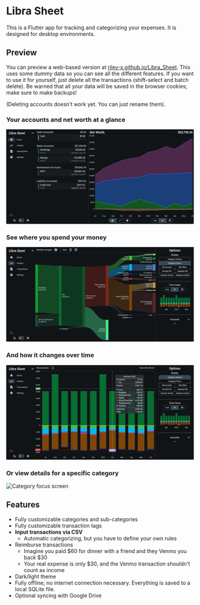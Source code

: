 # Libra Sheet

This is a Flutter app for tracking and categorizing your expenses. It is designed for desktop environments.

## Preview

You can preview a web-based version at [riley-x.github.io/Libra_Sheet](https://riley-x.github.io/Libra_Sheet/). This uses some dummy data so you can see all the different features. If you want to use it for yourself, just delete all the transactions (shift-select and batch delete). Be warned that all your data will be saved in the browser cookies; make sure to make backups!

(Deleting accounts doesn't work yet. You can just rename them).

### Your accounts and net worth at a glance

![Home screen](docs/screen_home.png)

### See where you spend your money

![Sankey screen](docs/screen_sankey.png)

### And how it changes over time

![Cashflow screen](docs/screen_expense_history.png)

<!-- ### With multiple different visualizations

![Categories screen](docs/screen_categories.png) -->

### Or view details for a specific category

![Category focus screen](docs/screen_categoryfocus.png)


## Features

* Fully customizable categories and sub-categories
* Fully customizable transaction tags
* **Input transactions via CSV**
  * Automatic categorizing, but you have to define your own rules
* Reimburse transactions
  * Imagine you paid $60 for dinner with a friend and they Venmo you back $30
  * Your real expense is only $30, and the Venmo transaction shouldn't count as income
* Dark/light theme
* Fully offline; no internet connection necessary. Everything is saved to a local SQLite file.
* Optional syncing with Google Drive
